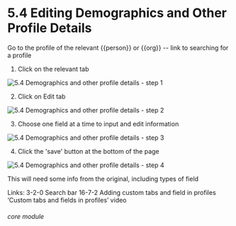 # 5.4 Editing Demographics and Other Profile Details

Go to the profile of the relevant {{person}} or {{org}}
-- link to searching for a profile
1. Click on the relevant tab

![5.4 Demographics and other profile details - step 1](5.4_Demographics_and_other_profile_details_im_1.png)

2. Click on Edit tab

![5.4 Demographics and other profile details - step 2](5.4_Demographics_and_other_profile_details_im_2.png)

3. Choose one field at a time to input and edit information

![5.4 Demographics and other profile details - step 3](5.4_Demographics_and_other_profile_details_im_3.png)

4. Click the &#039;save&#039; button at the bottom of the page

![5.4 Demographics and other profile details - step 4](5.4_Demographics_and_other_profile_details_im_4.png)

This will need some info from the original, including types of field

Links: 3-2-0 Search bar
16-7-2 Adding custom tabs and field in profiles
‘Custom tabs and fields in profiles’ video


###### core module